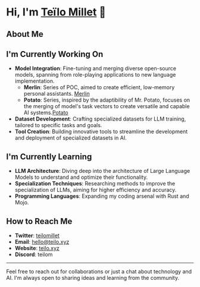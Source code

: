 # Hi, I'm [Teïlo Millet](https://github.com/teilomillet) 👋

## About Me

## I'm Currently Working On
- **Model Integration**: Fine-tuning and merging diverse open-source models, spanning from role-playing applications to new language implementation.
    - **Merlin**: Series of POC, aimed to create efficient, low-memory personal assistants. [Merlin](https://huggingface.co/collections/teilomillet/merlin-659957c72ca1fbfe1c6239d0)
    - **Potato**: Series, inspired by the adaptibility of Mr. Potato, focuses on the merging of model's task vectors to create versatile and capable AI systems.[Potato](https://huggingface.co/collections/teilomillet/potato-65995835eabe0f3e98b7937b)
- **Dataset Development**: Crafting specialized datasets for LLM training, tailored to specific tasks and goals.
- **Tool Creation**: Building innovative tools to streamline the development and deployment of specialized datasets in AI.


## I'm Currently Learning
- **LLM Architecture**: Diving deep into the architecture of Large Language Models to understand and optimize their functionality.
- **Specialization Techniques**: Researching methods to improve the specialization of LLMs, aiming for higher efficiency and accuracy.
- **Programming Languages**: Expanding my coding arsenal with Rust and Mojo.


## How to Reach Me
- **Twitter**: [teilomillet](https://twitter.com/teilomillet)
- **Email**: [hello@teilo.xyz](mailto:hello@teilo.xyz)
- **Website**:  [teilo.xyz](https://teilo.xyz)
- **Discord**: teilom
---

Feel free to reach out for collaborations or just a chat about technology and AI. I'm always open to sharing ideas and learning from the community.

